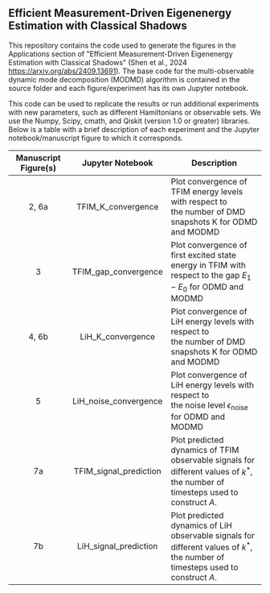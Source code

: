 ## Efficient Measurement-Driven Eigenenergy Estimation with Classical Shadows

This repository contains the code used to generate the figures in the Applications section of "Efficient Measurement-Driven Eigenenergy Estimation with Classical Shadows" (Shen et al., 2024 https://arxiv.org/abs/2409.13691). The base code for the multi-observable dynamic mode decomposition (MODMD) algorithm is contained in the source folder and each figure/experiment has its own Jupyter notebook. 

This code can be used to replicate the results or run additional experiments with new parameters, such as different Hamiltonians or observable sets. We use the Numpy, Scipy, cmath, and Qiskit (version 1.0 or greater) libraries. Below is a table with a brief description of each experiment and the Jupyter notebook/manuscript figure to which it corresponds.

| Manuscript Figure(s) | Jupyter Notebook | Description |
|:-------------------:|:------------------:|-------------|
|2, 6a                   |  TFIM_K_convergence                |   Plot convergence of TFIM energy levels with respect to<br>the number of DMD snapshots K for ODMD and MODMD      |
|  3                 |       TFIM_gap_convergence           |      Plot convergence of first excited state energy in TFIM with <br>respect to the gap $E_1-E_0$ for ODMD and MODMD       |
|    4, 6b               |     LiH_K_convergence             | Plot convergence of LiH energy levels with respect to<br>the number of DMD snapshots K for ODMD and MODMD            |
|        5           |         LiH_noise_convergence         |     Plot convergence of LiH energy levels with respect to <br> the noise level $\epsilon_{\text{noise}}$ for ODMD and MODMD       |
|       7a            |       TFIM_signal_prediction           |   Plot predicted dynamics of TFIM observable signals for <br> different values of $k^*$, the number of timesteps used to construct $A$.       |
|       7b            |       LiH_signal_prediction           |   Plot predicted dynamics of LiH observable signals for <br> different values of $k^*$, the number of timesteps used to construct $A$.       |
